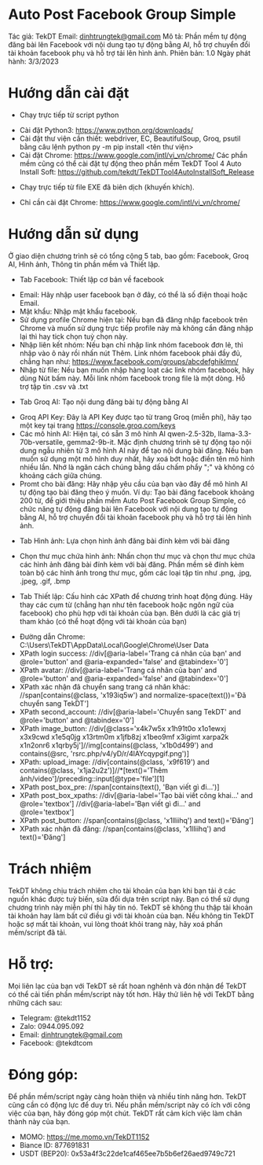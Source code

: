
# Auto Post Facebook Group Simple

Tác giả: TekDT
Email: dinhtrungtek@gmail.com
Mô tả: Phần mềm tự động đăng bài lên Facebook với nội dung tạo tự động bằng AI, hỗ trợ chuyển đổi tài khoản facebook phụ và hỗ trợ tải lên hình ảnh.
Phiên bản: 1.0
Ngày phát hành: 3/3/2023

# Hướng dẫn cài đặt
* Chạy trực tiếp từ script python
- Cài đặt Python3: https://www.python.org/downloads/
- Cài đặt thư viện cần thiết: webdriver, EC, BeautifulSoup, Groq, psutil bằng câu lệnh python py -m pip install <tên thư viện>
- Cài đặt Chrome: https://www.google.com/intl/vi_vn/chrome/
Các phần mềm cũng có thể cài đặt tự động theo phần mềm TekDT Tool 4 Auto Install Soft: https://github.com/tekdt/TekDTTool4AutoInstallSoft_Release

* Chạy trực tiếp từ file EXE đã biên dịch (khuyến khích).
- Chỉ cần cài đặt Chrome: https://www.google.com/intl/vi_vn/chrome/

# Hướng dẫn sử dụng
Ở giao diện chương trình sẽ có tổng cộng 5 tab, bao gồm: Facebook, Groq AI, Hình ảnh, Thông tin phần mềm và Thiết lập.
- Tab Facebook: Thiết lập cơ bản về facebook
+ Email: Hãy nhập user facebook bạn ở đây, có thể là số điện thoại hoặc Email.
+ Mật khẩu: Nhập mật khẩu facebook.
+ Sử dụng profile Chrome hiện tại: Nếu bạn đã đăng nhập facebook trên Chrome và muốn sử dụng trực tiếp profile này mà không cần đăng nhập lại thì hay tick chọn tuỳ chọn này.
+ Nhập liên kết nhóm: Nếu bạn chỉ nhập link nhóm facebook đơn lẻ, thì nhập vào ô này rồi nhấn nút Thêm. Link nhóm facebook phải đầy đủ, chẳng hạn như: https://www.facebook.com/groups/abcdefghiklmn/
+ Nhập từ file: Nếu bạn muốn nhập hàng loạt các link nhóm facebook, hãy dùng Nút bấm này. Mỗi link nhóm facebook trong file là một dòng. Hỗ trợ tập tin .csv và .txt

- Tab Groq AI: Tạo nội dung đăng bài tự động bằng AI
+ Groq API Key: Đây là API Key được tạo từ trang Groq (miễn phí), hãy tạo một key tại trang https://console.groq.com/keys
+ Các mô hình AI: Hiện tại, có sẵn 3 mô hình AI qwen-2.5-32b, llama-3.3-70b-versatile, gemma2-9b-it. Mặc định chương trình sẽ tự động tạo nội dung ngẫu nhiên từ 3 mô hình AI này để tạo nội dung bài đăng. Nếu bạn muốn sử dụng một mô hình duy nhất, hãy xoá bớt hoặc điền tên mô hình nhiều lần. Nhớ là ngăn cách chúng bằng dấu chấm phẩy ";" và không có khoảng cách giữa chúng.
+ Promt cho bài đăng: Hãy nhập yêu cầu của bạn vào đây để mô hình AI tự động tạo bài đăng theo ý muốn. Ví dụ: Tạo bài đăng facebook khoảng 200 từ, để giới thiệu phần mềm Auto Post Facebook Group Simple, có chức năng tự động đăng bài lên Facebook với nội dung tạo tự động bằng AI, hỗ trợ chuyển đổi tài khoản facebook phụ và hỗ trợ tải lên hình ảnh.

- Tab Hình ảnh: Lựa chọn hình ảnh đăng bài đính kèm với bài đăng
+ Chọn thư mục chứa hình ảnh: Nhấn chọn thư mục và chọn thư mục chứa các hình ảnh đăng bài đính kèm với bài đăng. Phần mềm sẽ đính kèm toàn bộ các hình ảnh trong thư mục, gồm các loại tập tin như .png, .jpg, .jpeg, .gif, .bmp

- Tab Thiết lập: Cấu hình các XPath để chương trình hoạt động đúng. Hãy thay các cụm từ (chẳng hạn như tên facebook hoặc ngôn ngữ của facebook) cho phù hợp với tài khoản của bạn. Bên dưới là các giá trị tham khảo (có thể hoạt động với tài khoản của bạn)
+ Đường dẫn Chrome: C:\Users\TekDT\AppData\Local\Google\Chrome\User Data
+ XPath login success: //div[@aria-label='Trang cá nhân của bạn' and @role='button' and @aria-expanded='false' and @tabindex='0']
+ XPath avatar: //div[@aria-label='Trang cá nhân của bạn' and @role='button' and @aria-expanded='false' and @tabindex='0']
+ XPath xác nhận đã chuyển sang trang cá nhân khác: //span[contains(@class, 'x193iq5w') and normalize-space(text())='Đã chuyển sang TekDT']
+ XPath second_account: //div[@aria-label='Chuyển sang TekDT' and @role='button' and @tabindex='0']
+ XPath image_button: //div[@class='x4k7w5x x1h91t0o x1o1ewxj x3x9cwd x1e5q0jg x13rtm0m x1jfb8zj x1beo9mf x3igimt xarpa2k x1n2onr6 x1qrby5j']//img[contains(@class, 'x1b0d499') and contains(@src, 'rsrc.php/v4/yD/r/4lAYcqypgif.png')]
+ XPath: upload_image: //div[contains(@class, 'x9f619') and contains(@class, 'x1ja2u2z')]//*[text()='Thêm ảnh/video']/preceding::input[@type='file'][1]
+ XPath post_box_pre: //span[contains(text(), 'Bạn viết gì đi...')]
+ XPath post_box_xpaths: //div[@aria-label='Tạo bài viết công khai...' and @role='textbox']
//div[@aria-label='Bạn viết gì đi...' and @role='textbox']
+ XPath post_button: //span[contains(@class, 'x1lliihq') and text()='Đăng']
+ XPath xác nhận đã đăng: //span[contains(@class, 'x1lliihq') and text()='Đăng']

# Trách nhiệm
TekDT không chịu trách nhiệm cho tài khoản của bạn khi bạn tải ở các nguồn khác được tuỳ biến, sửa đổi dựa trên script này. Bạn có thể sử dụng chương trình này miễn phí thì hãy tin nó. TekDT sẽ không thu thập tài khoản tài khoản hay làm bất cứ điều gì với tài khoản của bạn.
Nếu không tin TekDT hoặc sợ mất tài khoản, vui lòng thoát khỏi trang này, hãy xoá phần mềm/script đã tải.

# Hỗ trợ:
Mọi liên lạc của bạn với TekDT sẽ rất hoan nghênh và đón nhận để TekDT có thể cải tiến phần mềm/script này tốt hơn. Hãy thử liên hệ với TekDT bằng những cách sau:
- Telegram: @tekdt1152
- Zalo: 0944.095.092
- Email: dinhtrungtek@gmail.com
- Facebook: @tekdtcom

# Đóng góp:
Để phần mềm/script ngày càng hoàn thiện và nhiều tính năng hơn. TekDT cũng cần có động lực để duy trì. Nếu phần mềm/script này có ích với công việc của bạn, hãy đóng góp một chút. TekDT rất cảm kích việc làm chân thành này của bạn.
- MOMO: https://me.momo.vn/TekDT1152
- Biance ID: 877691831
- USDT (BEP20): 0x53a4f3c22de1caf465ee7b5b6ef26aed9749c721
